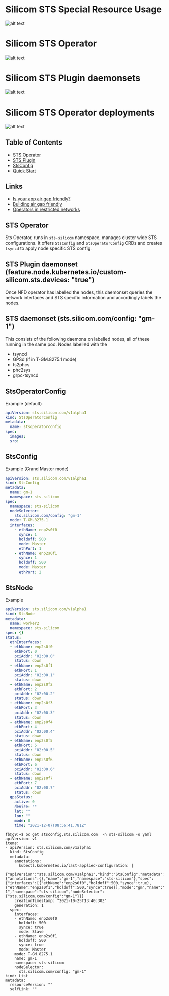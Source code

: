 # Silicom STS Special Resource Usage
![alt text](spec/sts-sro.png "Special Resource Operator")

# Silicom STS Operator
![alt text](spec/sts-operator.png "STS Overview")

# Silicom STS Plugin daemonsets
![alt text](spec/sts-node.png "STS Plugin Daemonsets")

# Silicom STS Operator deployments
![alt text](spec/sts-deployments.png "STS Deployments")

## Table of Contents
- [STS Operator](#sts-operator)
- [STS Plugin](#sts-plugin)
- [StsConfig](#stsconfig)
- [Quick Start](#quick-start)

## Links
- [Is your app air gap friendly?](https://cloud.redhat.com/blog/is-your-operator-air-gap-friendly)
- [Building air gap friendly](https://cloud.redhat.com/blog/building-an-air-gap-friendly-operator)
- [Operators in restricted networks](https://docs.openshift.com/container-platform/4.9/operators/operator_sdk/osdk-generating-csvs.html#olm-enabling-operator-for-restricted-network_osdk-generating-csvs)

## STS Operator
Sts Operator, runs in `sts-silicom` namespace, manages cluster wide STS configurations. It offers `StsConfig` and `StsOperatorConfig` CRDs and creates `tsyncd` to apply node specific STS config.

## STS Plugin daemonset (feature.node.kubernetes.io/custom-silicom.sts.devices: "true")
Once NFD operator has labelled the nodes, this daemonset queries the network interfaces and STS specific information and accordingly labels the nodes.

## STS daemonset (sts.silicom.com/config: "gm-1")
This consists of the following daemons on labelled nodes, all of these running in the same pod. Nodes labelled with the
* tsyncd
* GPSd (if in T-GM.8275.1 mode)
* ts2phcs
* phc2sys
* grpc-tsyncd

## StsOperatorConfig
Example (default)
```yaml
apiVersion: sts.silicom.com/v1alpha1
kind: StsOperatorConfig
metadata:
  name: stsoperatorconfig
spec:
  images:
  sro:

```

## StsConfig
Example  (Grand Master mode)
```yaml
apiVersion: sts.silicom.com/v1alpha1
kind: StsConfig
metadata:
  name: gm-1
  namespace: sts-silicom
spec:
  namespace: sts-silicom
  nodeSelector:
    sts.silicom.com/config: "gm-1"
  mode: T-GM.8275.1
  interfaces:
    - ethName: enp2s0f0
      synce: 1
      holdoff: 500
      mode: Master
      ethPort: 1
    - ethName: enp2s0f1
      synce: 1
      holdoff: 500
      mode: Master
      ethPort: 2
```

## StsNode
Example
```yaml
apiVersion: sts.silicom.com/v1alpha1
kind: StsNode
metadata:
  name: worker2
  namespace: sts-silicom
spec: {}
status:
  ethInterfaces:
  - ethName: enp2s0f0
    ethPort: 0
    pciAddr: "02:00.0"
    status: down
  - ethName: enp2s0f1
    ethPort: 1
    pciAddr: "02:00.1"
    status: down
  - ethName: enp2s0f2
    ethPort: 2
    pciAddr: "02:00.2"
    status: down
  - ethName: enp2s0f3
    ethPort: 3
    pciAddr: "02:00.3"
    status: down
  - ethName: enp2s0f4
    ethPort: 4
    pciAddr: "02:00.4"
    status: down
  - ethName: enp2s0f5
    ethPort: 5
    pciAddr: "02:00.5"
    status: down
  - ethName: enp2s0f6
    ethPort: 6
    pciAddr: "02:00.6"
    status: down
  - ethName: enp2s0f7
    ethPort: 7
    pciAddr: "02:00.7"
    status: down
  gpsStatus:
    active: 0
    device: ""
    lat: ""
    lon: ""
    mode: 0
    time: "2021-12-07T08:56:41.781Z"

```

```
fb@g9:~$ oc get stsconfig.sts.silicom.com  -n sts-silicom -o yaml
apiVersion: v1
items:
- apiVersion: sts.silicom.com/v1alpha1
  kind: StsConfig
  metadata:
    annotations:
      kubectl.kubernetes.io/last-applied-configuration: |
        {"apiVersion":"sts.silicom.com/v1alpha1","kind":"StsConfig","metadata":{"annotations":{},"name":"gm-1","namespace":"sts-silicom"},"spec":{"interfaces":[{"ethName":"enp2s0f0","holdoff":500,"synce":true},{"ethName":"enp2s0f1","holdoff":500,"synce":true}],"mode":"gm","name":"gm-1","namespace":"sts-silicom","nodeSelector":{"sts.silicom.com/config":"gm-1"}}}
    creationTimestamp: "2021-10-25T13:40:30Z"
    generation: 1
  spec:
    interfaces:
    - ethName: enp2s0f0
      holdoff: 500
      synce: true
      mode: Slave
    - ethName: enp2s0f1
      holdoff: 500
      synce: true
      mode: Master
    mode: T-GM.8275.1
    name: gm-1
    namespace: sts-silicom
    nodeSelector:
      sts.silicom.com/config: "gm-1"
kind: List
metadata:
  resourceVersion: ""
  selfLink: ""

```

